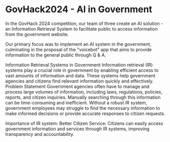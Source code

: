 # GovHack2024 - AI in Government
In the GovHack 2024 competition, our team of three create an AI solution - an Information Retrieval System to facilitate public to access information from the government website.

Our primary focus was to implement an AI system in the government, culminating in the proposal of the "voicebot" app that aims to provide information to the general public through Q & A.

Information Retrieval Systems in Government
Information retrieval (IR) systems play a crucial role in government by enabling efficient access to vast amounts of information and data. These systems help government agencies and citizens find relevant information quickly and effectively.
Problem Statement
Government agencies often have to manage and process large volumes of information, including laws, regulations, policies, reports, and citizen inquiries. Manually searching through this information can be time-consuming and inefficient. Without a robust IR system, government employees may struggle to find the necessary information to make informed decisions or provide accurate responses to citizen requests.

Importance of IR system:
Better Citizen Service: Citizens can easily access government information and services through IR systems, improving transparency and accountability.



